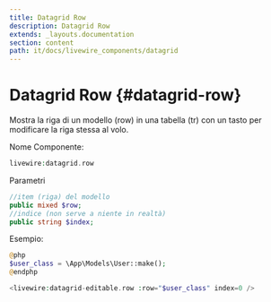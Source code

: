 ```yaml
---
title: Datagrid Row
description: Datagrid Row
extends: _layouts.documentation
section: content
path: it/docs/livewire_components/datagrid
---
```


# Datagrid Row {#datagrid-row}

Mostra la riga di un modello (row) in una tabella (tr) con un tasto per modificare la riga stessa al volo.

Nome Componente:

```php
livewire:datagrid.row
```

Parametri

```php
//item (riga) del modello
public mixed $row;
//indice (non serve a niente in realtà)
public string $index;
```

Esempio:

```php
@php
$user_class = \App\Models\User::make();
@endphp

<livewire:datagrid-editable.row :row="$user_class" index=0 />
```

